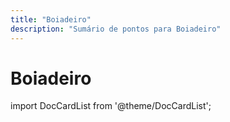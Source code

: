 ```yaml
---
title: "Boiadeiro"
description: "Sumário de pontos para Boiadeiro"
---
```


# Boiadeiro

import DocCardList from '@theme/DocCardList';

<DocCardList />
